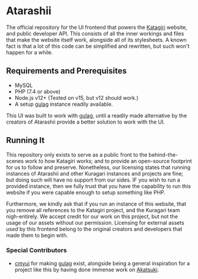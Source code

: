 # Atarashii
The official repository for the UI frontend that powers the [Katagiri](https://kagami.katagiri.moe) website, and public developer API. This consists of all the inner workings and files that make the website itself work, alongside all of its stylesheets. A known fact is that a lot of this code can be simplified and rewritten, but such won't happen for a while.


## Requirements and Prerequisites
* MySQL
* PHP (7.4 or above)
* Node.js v12+ (Tested on v15, but v12 should work.)
* A setup [gulag](https://github.com/cmyui/gulag) instance readily available.

This UI was built to work with [gulag](https://github.com/cmyui/gulag), until a readily made alternative by the creators of Atarashii provide a better solution to work with the UI.

## Running It
This repository only exists to serve as a public front to the behind-the-scenes work to how Katagiri works; and to provide an open-source footprint for us to follow and preserve. Nonetheless, our licensing states that running instances of Atarashii and other Kuragari instances and projects are fine; but doing such will have no support from our sides. IF you wish to run a provided instance, then we fully trust that you have the capability to run this website if you were capable enough to setup something like PHP.

Furthermore, we kindly ask that if you run an instance of this website, that you remove all references to the Katagiri project, and the Kuragari team nigh-entirely. We accept credit for our work on this project, but not the usage of our assets without our permission. Licensing for external assets *used* by this frontend belong to the original creators and developers that made them to begin with.

### Special Contributors
* [cmyui](https://github.com/cmyui) for making [gulag](https://github.com/cmyui/gulag) exist, alongside being a general inspiration for a project like this by having done immense work on [Akatsuki](https://akatsuki.pw).
